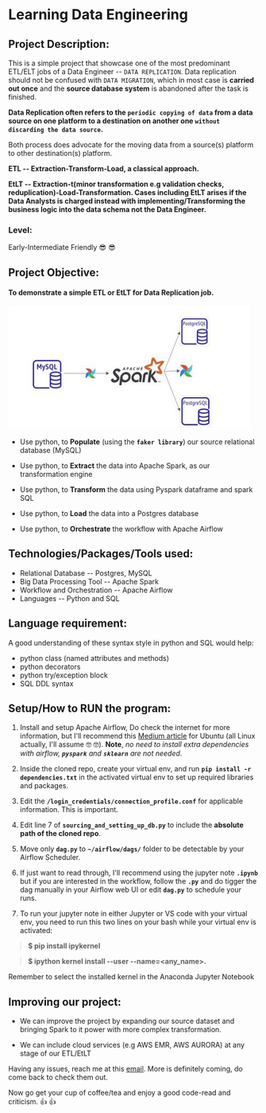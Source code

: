 # Learning Data Engineering

## Project Description:
This is a simple project that showcase one of the most predominant ETL/ELT jobs of a Data Engineer -- `DATA REPLICATION`. Data replication should not be confused with `DATA MIGRATION`, which in most case is **carried out once** and the **source database system** is abandoned after the task is finished.

__Data Replication often refers to the `periodic copying of data` from a data source on one platform to a destination on another one `without discarding the data source`.__ 

Both process does advocate for the moving data from a source(s) platform to other destination(s) platform.


 **ETL -- Extraction-Transform-Load, a classical approach.**

 **EtLT -- Extraction-t(minor transformation e.g validation checks, reduplication)-Load-Transformation. Cases including EtLT arises if the Data Analysts is charged instead with implementing/Transforming the business logic into the data schema not the Data Engineer.**

### Level:
Early-Intermediate Friendly :sunglasses: :sunglasses:

## Project Objective:

#### To demonstrate a simple ETL or EtLT for Data Replication job.
![FLOWCHART](/assets/flow.jpg)


*  Use python, to **Populate** (using the **`faker library`**) our source relational database (MySQL)

*  Use python, to **Extract** the data into Apache Spark, as our transformation engine

*  Use python, to **Transform** the data using Pyspark dataframe and spark SQL 

*  Use python, to **Load** the data into a Postgres database

*  Use python, to **Orchestrate** the workflow with Apache Airflow

## Technologies/Packages/Tools used:
*  Relational Database -- Postgres, MySQL
*  Big Data Processing Tool -- Apache Spark
*  Workflow and Orchestration -- Apache Airflow
*  Languages -- Python and SQL

## Language requirement:
A good understanding of these syntax style in python and SQL would help:
* python class (named attributes and methods)
* python decorators
* python try/exception block
* SQL DDL syntax
## Setup/How to RUN the program:

1.  Install and setup Apache Airflow, Do check the internet for more information, but I'll recommend this [Medium article](https://link.medium.com/beMBbKPQxqb) for Ubuntu (all Linux actually, I'll assume :nerd_face: :nerd_face:). **Note**, _no need to install extra dependencies with airflow, **`pyspark`** and **`sklearn`** are not needed_.
   
2.  Inside the cloned repo, create your virtual env, and run **`pip install -r dependencies.txt`** in the activated virtual env to set up required libraries and packages.

3.  Edit the **`/login_credentials/connection_profile.conf`** for applicable information. This is important.

4.  Edit line 7 of **`sourcing_and_setting_up_db.py`** to include the **absolute path of the cloned repo**.

5.  Move only **`dag.py`** to  **`~/airflow/dags/`** folder to be detectable by your Airflow Scheduler.
   
6.  If just want to read through, I'll recommend using the jupyter note **`.ipynb`** but if you are interested in the workflow, follow the **`.py`** and do tigger the dag manually in your Airflow web UI or edit **`dag.py`** to schedule your runs.
   
7.  To run your jupyter note in either Jupyter or VS code with your virtual env, you need to run this two lines on your bash while your virtual env is activated:
   
   > **$ pip install ipykernel**
   
   > **$ ipython kernel install --user --name=<any_name>.**
    
 Remember to select the installed kernel in the Anaconda Jupyter Notebook

## Improving our project:
*  We can improve the project by expanding our source dataset and bringing Spark to it power with more complex transformation.
  
*  We can include cloud services (e.g AWS EMR, AWS AURORA) at any stage of our ETL/EtLT

Having any issues, reach me at this [email](oluwatobitobias@gmail.com). More is definitely coming, do come back to check them out.

Now go get your cup of coffee/tea and enjoy a good code-read and criticism. :+1: :+1:

